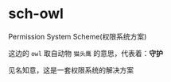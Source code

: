 # sch-owl
Permission System Scheme(权限系统方案)

这边的 `owl` 取自动物 `猫头鹰` 的意思，代表着：**守护**

见名知意，这是一套权限系统的解决方案
